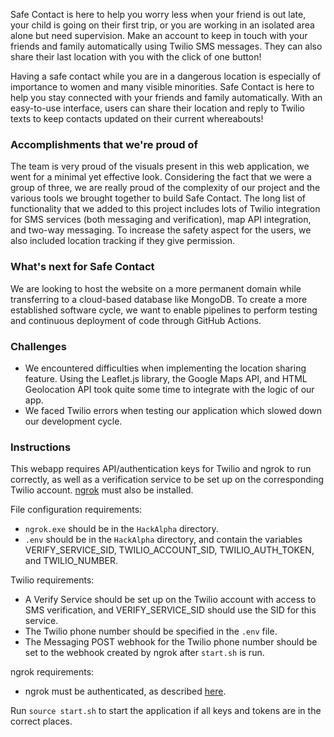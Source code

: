 Safe Contact is here to help you worry less when your friend is out late, your child is going on their first trip, or you are working in an isolated area alone but need supervision. Make an account to keep in touch with your friends and family automatically using Twilio SMS messages. They can also share their last location with you with the click of one button!

Having a safe contact while you are in a dangerous location is especially of importance to women and many visible minorities. Safe Contact is here to help you stay connected with your friends and family automatically. With an easy-to-use interface, users can share their location and reply to Twilio texts to keep contacts updated on their current whereabouts!

### Accomplishments that we're proud of

The team is very proud of the visuals present in this web application, we went for a minimal yet effective look. Considering the fact that we were a group of three, we are really proud of the complexity of our project and the various tools we brought together to build Safe Contact. The long list of functionality that we added to this project includes lots of Twilio integration for SMS services (both messaging and verification), map API integration, and two-way messaging. To increase the safety aspect for the users, we also included location tracking if they give permission.

### What's next for Safe Contact

We are looking to host the website on a more permanent domain while transferring to a cloud-based database like MongoDB. To create a more established software cycle, we want to enable pipelines to perform testing and continuous deployment of code through GitHub Actions.

### Challenges

* We encountered difficulties when implementing the location sharing feature. Using the Leaflet.js library, the Google Maps API, and HTML Geolocation API took quite some time to integrate with the logic of our app.
* We faced Twilio errors when testing our application which slowed down our development cycle.

### Instructions

This webapp requires API/authentication keys for Twilio and ngrok to run correctly, as well as a verification service to be set up on the corresponding Twilio account. [ngrok](https://ngrok.com/) must also be installed.

File configuration requirements:

- `ngrok.exe` should be in the `HackAlpha` directory.
- `.env` should be in the `HackAlpha` directory, and contain the variables VERIFY_SERVICE_SID, TWILIO_ACCOUNT_SID, TWILIO_AUTH_TOKEN, and TWILIO_NUMBER.

Twilio requirements:

- A Verify Service should be set up on the Twilio account with access to SMS verification, and VERIFY_SERVICE_SID should use the SID for this service.
- The Twilio phone number should be specified in the `.env` file.
- The Messaging POST webhook for the Twilio phone number should be set to the webhook created by ngrok after `start.sh` is run.

ngrok requirements:

- ngrok must be authenticated, as described [here](https://dashboard.ngrok.com/get-started/your-authtoken).

Run `source start.sh` to start the application if all keys and tokens are in the correct places.
